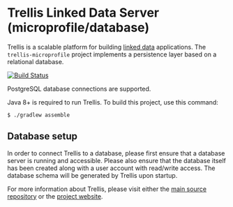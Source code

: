 # Trellis Linked Data Server (microprofile/database)

Trellis is a scalable platform for building [linked data](https://www.w3.org/TR/ldp/) applications.
The `trellis-microprofile` project implements a persistence layer based on a relational database.

[![Build Status](https://travis-ci.com/trellis-ldp/trellis-microprofile.svg?branch=master)](https://travis-ci.com/trellis-ldp/trellis-microprofile)

PostgreSQL database connections are supported.

Java 8+ is required to run Trellis. To build this project, use this command:

```
$ ./gradlew assemble
```

## Database setup

In order to connect Trellis to a database, please first ensure that a database server is running and accessible. Please also
ensure that the database itself has been created along with a user account with read/write access. The database schema will
be generated by Trellis upon startup.

For more information about Trellis, please visit either the
[main source repository](https://github.com/trellis-ldp/trellis) or the
[project website](https://www.trellisldp.org).

